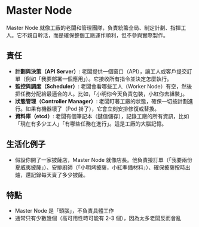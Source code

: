 # Master Node

Master Node 就像工廠的老闆和管理團隊，負責統籌全局、制定計劃、指揮工人。它不親自幹活，而是確保整個工廠運作順利，但不參與實際製作。

## 責任

- **計劃與決策（API Server）**: 老闆提供一個窗口（API），讓工人或客戶提交訂單（例如「我要部署一個應用」）。它接收所有指令並決定怎麼執行。
- **監控與調度（Scheduler）**: 老闆會看哪些工人（Worker Node）有空，然後把任務分配給最適合的人。比如，「小明你今天負責包裝，小紅你去組裝」。
- **狀態管理（Controller Manager）**: 老闆盯著工廠的狀態，確保一切按計劃進行。如果有機器壞了（Pod 掛了），它會立刻安排修復或替換。
- **資料庫（etcd）**: 老闆有個筆記本（鍵值儲存），記錄工廠的所有資訊，比如「現在有多少工人」「有哪些任務在進行」。這是工廠的大腦記憶。
## 生活化例子

- 假設你開了一家披薩店，Master Node 就像店長。他負責接訂單（「我要兩份夏威夷披薩」）、安排廚師（「小明烤披薩，小紅準備材料」）、確保披薩按時出爐，還記錄每天賣了多少披薩。

## 特點

- Master Node 是「頭腦」，不負責具體工作
- 通常只有少數幾個（高可用性時可能有 2-3 個），因為太多老闆反而會亂